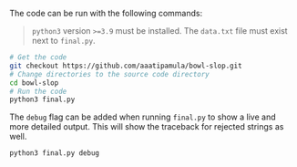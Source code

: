 The code can be run with the following commands:

> `python3` version `>=3.9` must be installed. The `data.txt` file must exist next to `final.py`.

```sh
# Get the code
git checkout https://github.com/aaatipamula/bowl-slop.git
# Change directories to the source code directory
cd bowl-slop
# Run the code
python3 final.py
```

The `debug` flag can be added when running `final.py` to show a live and more detailed output. This will show the traceback for rejected strings as well.

```sh
python3 final.py debug
```

